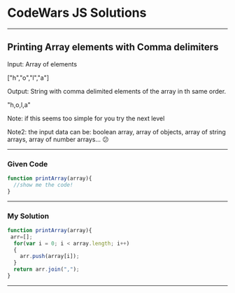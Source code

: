 # CodeWars JS Solutions

---

## Printing Array elements with Comma delimiters

Input: Array of elements

["h","o","l","a"]

Output: String with comma delimited elements of the array in th same order.

"h,o,l,a"

Note: if this seems too simple for you try the next level

Note2: the input data can be: boolean array, array of objects, array of string arrays, array of number arrays... 😕

---

### Given Code


```js
function printArray(array){
  //show me the code!
}
```

---

### My Solution 


```js
function printArray(array){
 arr=[];
  for(var i = 0; i < array.length; i++) 
  {
    arr.push(array[i]);
  }
  return arr.join(",");  
}
```


---

